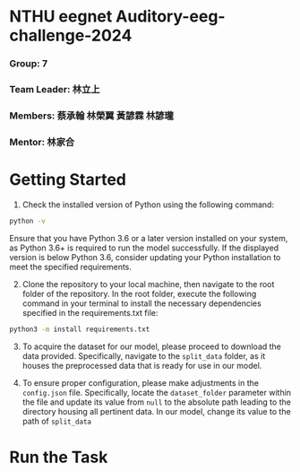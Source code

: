NTHU eegnet Auditory-eeg-challenge-2024
=======================================
### Group: 7
### Team Leader: 林立上
### Members: 蔡承翰 林榮翼 黃諺霖 林諺瓏
### Mentor: 林家合

# Getting Started

1. Check the installed version of Python using the following command:
```bash
python -v
```
Ensure that you have Python 3.6 or a later version installed on your system, as Python 3.6+ is required to run the model successfully. If the displayed version is below Python 3.6, consider updating your Python installation to meet the specified requirements.

2. Clone the repository to your local machine, then navigate to the root folder of the repository. In the root folder, execute the following command in your terminal to install the necessary dependencies specified in the requirements.txt file:
```bash
python3 -m install requirements.txt
```

3. To acquire the dataset for our model, please proceed to download the data provided. 
Specifically, navigate to the `split_data` folder, as it houses the preprocessed data that is ready for use in our model.

4. To ensure proper configuration, please make adjustments in the `config.json` file. 
Specifically, locate the `dataset_folder` parameter within the file and update its value from `null` to the absolute path leading to the directory housing all pertinent data. In our model, change its value to the path of `split_data`

# Run the Task
